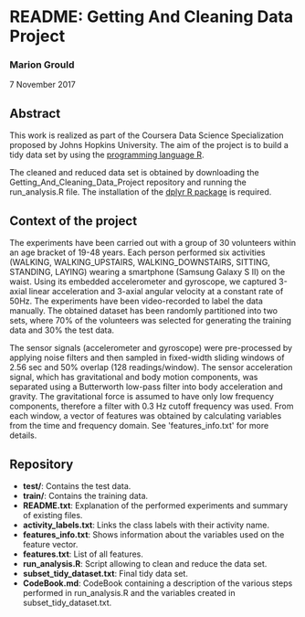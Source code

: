# README: Getting And Cleaning Data Project

### Marion Grould
7 November 2017

## Abstract
This work is realized as part of the Coursera Data Science Specialization proposed by Johns Hopkins University. The aim of the project is to build a tidy data set by using the [programming language R](https://www.rstudio.com/).

The cleaned and reduced data set is obtained by downloading the Getting_And_Cleaning_Data_Project repository and running the run_analysis.R file. The installation of the [dplyr R package](https://www.rdocumentation.org/packages/dplyr/versions/0.5.0) is required.

## Context of the project
The experiments have been carried out with a group of 30 volunteers within an age bracket of 19-48 years. Each person performed six activities (WALKING, WALKING_UPSTAIRS, WALKING_DOWNSTAIRS, SITTING, STANDING, LAYING) wearing a smartphone (Samsung Galaxy S II) on the waist. Using its embedded accelerometer and gyroscope, we captured 3-axial linear acceleration and 3-axial angular velocity at a constant rate of 50Hz. The experiments have been video-recorded to label the data manually. The obtained dataset has been randomly partitioned into two sets, where 70% of the volunteers was selected for generating the training data and 30% the test data. 

The sensor signals (accelerometer and gyroscope) were pre-processed by applying noise filters and then sampled in fixed-width sliding windows of 2.56 sec and 50% overlap (128 readings/window). The sensor acceleration signal, which has gravitational and body motion components, was separated using a Butterworth low-pass filter into body acceleration and gravity. The gravitational force is assumed to have only low frequency components, therefore a filter with 0.3 Hz cutoff frequency was used. From each window, a vector of features was obtained by calculating variables from the time and frequency domain. See 'features_info.txt' for more details. 

## Repository
* **test/**: Contains the test data.
* **train/**: Contains the training data.
* **README.txt**: Explanation of the performed experiments and summary of existing files.
* **activity_labels.txt**: Links the class labels with their activity name.
* **features_info.txt**: Shows information about the variables used on the feature vector.
* **features.txt**: List of all features.
* **run_analysis.R**: Script allowing to clean and reduce the data set.
* **subset_tidy_dataset.txt**: Final tidy data set.
* **CodeBook.md**: CodeBook containing a description of the various steps performed in run_analysis.R and the variables created in subset_tidy_dataset.txt.
